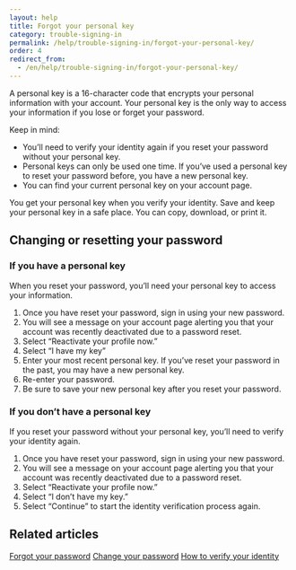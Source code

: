 ```yaml
---
layout: help
title: Forgot your personal key
category: trouble-signing-in
permalink: /help/trouble-signing-in/forgot-your-personal-key/
order: 4
redirect_from:
  - /en/help/trouble-signing-in/forgot-your-personal-key/
---
```

A personal key is a 16-character code that encrypts your personal information with your account. Your personal key is the only way to access your information if you lose or forget your password.

Keep in mind:

- You’ll need to verify your identity again if you reset your password without your personal key. 
- Personal keys can only be used one time. If you’ve used a personal key to reset your password before, you have a new personal key. 
- You can find your current personal key on your account page.

You get your personal key when you verify your identity. Save and keep your personal key in a safe place. You can copy, download, or print it.

## Changing or resetting your password

### If you have a personal key 

When you reset your password, you’ll need your personal key to access your information. 

1. Once you have reset your password, sign in using your new password.
2. You will see a message on your account page alerting you that your account was recently deactivated due to a password reset.
3. Select “Reactivate your profile now.” 
4. Select “I have my key”
5. Enter your most recent personal key. If you’ve reset your password in the past, you may have a new personal key.
6. Re-enter your password.
7. Be sure to save your new personal key after you reset your password.

### If you don’t have a personal key

If you reset your password without your personal key, you’ll need to verify your identity again.

1. Once you have reset your password, sign in using your new password.
2. You will see a message on your account page alerting you that your account was recently deactivated due to a password reset.
3. Select “Reactivate your profile now.” 
4. Select “I don’t have my key.” 
5. Select “Continue” to start the identity verification process again.

## Related articles

[Forgot your password](/help/trouble-signing-in/forgot-your-password/)
[Change your password](/help/manage-your-account/change-your-password/)
[How to verify your identity](/help/verify-your-identity/how-to-verify-your-identity/)

